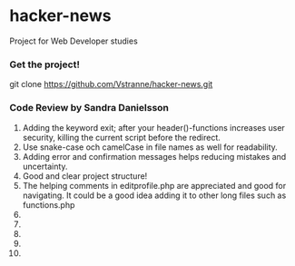 # hacker-news
Project for Web Developer studies

### Get the project!

git clone https://github.com/Vstranne/hacker-news.git

### Code Review by Sandra Danielsson
  1. Adding the keyword exit; after your header()-functions increases user security, 
      killing the current script before the redirect.
  2. Use snake-case och camelCase in file names as well for readability.
  3. Adding error and confirmation messages helps reducing mistakes and uncertainty.
  4. Good and clear project structure!
  5. The helping comments in editprofile.php are appreciated and good for navigating. It could be 
      a good idea adding it to other long files such as functions.php
  6. 
  7. 
  8.
  9. 
  10. 
